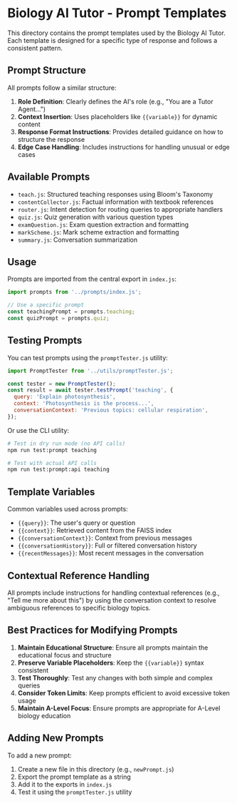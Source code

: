 # Biology AI Tutor - Prompt Templates

This directory contains the prompt templates used by the Biology AI Tutor. Each template is designed for a specific type of response and follows a consistent pattern.

## Prompt Structure

All prompts follow a similar structure:

1. **Role Definition**: Clearly defines the AI's role (e.g., "You are a Tutor Agent...")
2. **Context Insertion**: Uses placeholders like `{{variable}}` for dynamic content
3. **Response Format Instructions**: Provides detailed guidance on how to structure the response
4. **Edge Case Handling**: Includes instructions for handling unusual or edge cases

## Available Prompts

- `teach.js`: Structured teaching responses using Bloom's Taxonomy
- `contentCollector.js`: Factual information with textbook references
- `router.js`: Intent detection for routing queries to appropriate handlers
- `quiz.js`: Quiz generation with various question types
- `examQuestion.js`: Exam question extraction and formatting
- `markScheme.js`: Mark scheme extraction and formatting
- `summary.js`: Conversation summarization

## Usage

Prompts are imported from the central export in `index.js`:

```javascript
import prompts from '../prompts/index.js';

// Use a specific prompt
const teachingPrompt = prompts.teaching;
const quizPrompt = prompts.quiz;
```

## Testing Prompts

You can test prompts using the `promptTester.js` utility:

```javascript
import PromptTester from '../utils/promptTester.js';

const tester = new PromptTester();
const result = await tester.testPrompt('teaching', {
  query: 'Explain photosynthesis',
  context: 'Photosynthesis is the process...',
  conversationContext: 'Previous topics: cellular respiration',
});
```

Or use the CLI utility:

```bash
# Test in dry run mode (no API calls)
npm run test:prompt teaching

# Test with actual API calls
npm run test:prompt:api teaching
```

## Template Variables

Common variables used across prompts:

- `{{query}}`: The user's query or question
- `{{context}}`: Retrieved content from the FAISS index
- `{{conversationContext}}`: Context from previous messages
- `{{conversationHistory}}`: Full or filtered conversation history
- `{{recentMessages}}`: Most recent messages in the conversation

## Contextual Reference Handling

All prompts include instructions for handling contextual references (e.g., "Tell me more about this") by using the conversation context to resolve ambiguous references to specific biology topics.

## Best Practices for Modifying Prompts

1. **Maintain Educational Structure**: Ensure all prompts maintain the educational focus and structure
2. **Preserve Variable Placeholders**: Keep the `{{variable}}` syntax consistent
3. **Test Thoroughly**: Test any changes with both simple and complex queries
4. **Consider Token Limits**: Keep prompts efficient to avoid excessive token usage
5. **Maintain A-Level Focus**: Ensure prompts are appropriate for A-Level biology education

## Adding New Prompts

To add a new prompt:

1. Create a new file in this directory (e.g., `newPrompt.js`)
2. Export the prompt template as a string
3. Add it to the exports in `index.js`
4. Test it using the `promptTester.js` utility
